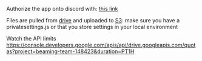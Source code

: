 Authorize the app onto discord with:
[this link](https://discordapp.com/oauth2/authorize?client_id=222853207687299073&scope=bot&permissions=0x00032814)

Files are pulled from [drive](https://drive.google.com/drive/folders/0BwoBPbVKwbI9TUdFSG0yRjh5UTQ) and uploaded to [S3](http://console.aws.amazon.com/s3/buckets/kittenacademy): 
make sure you have a privatesettings.js or that you store settings in your local environment

Watch the API limits https://console.developers.google.com/apis/api/drive.googleapis.com/quotas?project=beaming-team-148423&duration=PT1H